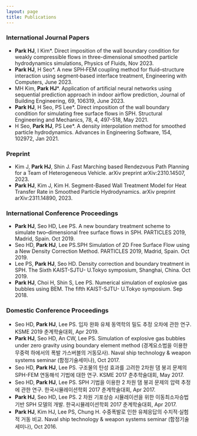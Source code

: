 ```yaml
---
layout: page
title: Publications
---
```


### International Journal Papers
*	**Park HJ**, I Kim*. Direct imposition of the wall boundary condition for weakly compressible flows in three-dimensional smoothed particle hydrodynamics simulations, Physics of Fluids, Nov 2023.
*	**Park HJ**, H Seo*. A new SPH‑FEM coupling method for fluid–structure interaction using segment‑based interface treatment, Engineering with Computers, June 2023.
*	MH Kim, **Park HJ***. Application of artificial neural networks using sequential prediction approach in indoor airflow prediction, Journal of Building Engineering, 69, 106319, June 2023.
*	**Park HJ**, H Seo, PS Lee*. Direct imposition of the wall boundary condition for simulating free surface flows in SPH. Structural Engineering and Mechanics, 78, 4, 497-518, May 2021.
* H Seo, **Park HJ**, PS Lee*. A density interpolation method for smoothed particle hydrodynamics. Advances in Engineering Software, 154, 102972, Jan 2021.


### Preprint
* Kim J, **Park HJ**, Shin J. Fast Marching based Rendezvous Path Planning for a Team of Heterogeneous Vehicle. arXiv preprint arXiv:2310.14507, 2023.
* **Park HJ**, Kim J, Kim H. Segment-Based Wall Treatment Model for Heat Transfer Rate in Smoothed Particle Hydrodynamics. arXiv preprint arXiv:2311.14890, 2023.


### International Conference Proceedings
* **Park HJ**, Seo HD, Lee PS. A new boundary treatment scheme to simulate two–dimensional free surface flows in SPH. PARTICLES 2019, Madrid, Spain. Oct 2019.
* Seo HD, **Park HJ**, Lee PS.SPH Simulation of 2D Free Surface Flow using a New Density Correction Method. PARTICLES 2019, Madrid, Spain. Oct 2019.
* Lee PS, **Park HJ**, Seo HD. Density correction and boundary treatment in SPH. The Sixth KAIST-SJTU- U.Tokyo symposium, Shanghai, China. Oct 2019.
* **Park HJ**, Choi H, Shin S, Lee PS. Numerical simulation of explosive gas bubbles using BEM. The fifth KAIST-SJTU- U.Tokyo symposium. Sep 2018.


### Domestic Conference Proceedings
* Seo HD, **Park HJ**, Lee PS. 입자 완화 유체 동역학의 밀도 추정 오차에 관한 연구. KSME 2019 춘계학술대회, Apr 2019.
* **Park HJ**, Seo HD, An CW, Lee PS. Simulation of explosive gas bubbles under zero gravity using boundary element method (경계요소법을 이용한 무중력 하에서의 폭발 가스버블의 거동모사). Naval ship technology & weapon systems seminar (함정기술세미나), Oct 2017.
* Seo HD, **Park HJ**, Lee PS. 구조물의 탄성 효과를 고려한 2차원 댐 붕괴 문제의 SPH-FEM 연동해석 기법에 대한 연구. KSME 2017 춘추학술대회, May 2017.
* Seo HD, **Park HJ**, Lee PS. SPH 기법을 이용한 2 차원 댐 붕괴 문제의 압력 추정에 관한 연구. 한국시뮬레이션학회 2017 춘계학술대회, Apr 2017.
* **Park HJ**, Seo HD, Lee PS. 2 차원 기포상승 시뮬레이션을 위한 이동최소자승법 기반 SPH 모델의 개발. 한국시뮬레이션학회 2017 춘계학술대회, Apr 2017.
* **Park HJ**, Kim HJ, Lee PS, Chung H. 수중폭발로 인한 유체응답의 수치적·실험적 거동 비교. Naval ship technology & weapon systems seminar (함정기술세미나), Oct 2016.
  
     
